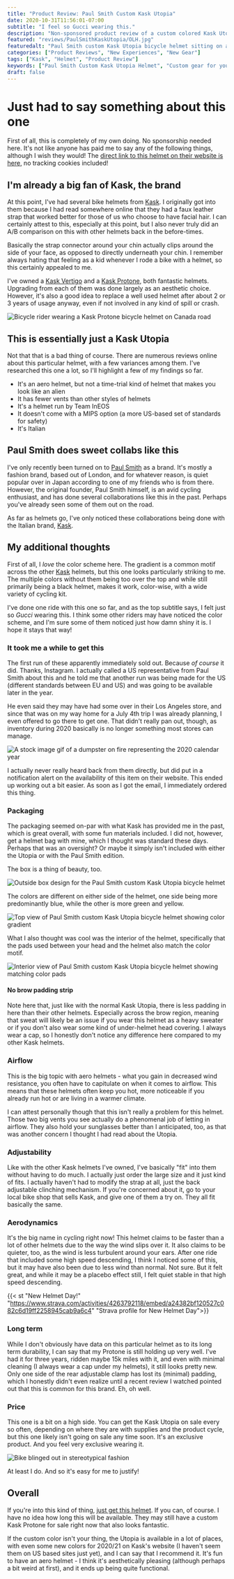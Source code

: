 ```yaml
---
title: "Product Review: Paul Smith Custom Kask Utopia"
date: 2020-10-31T11:56:01-07:00
subtitle: "I feel so Gucci wearing this."
description: "Non-sponsored product review of a custom colored Kask Utopia bicycle helmet, created by clothing brand and bicycle enthusiast Paul Smith"
featured: "reviews/PaulSmithKaskUtopia/OLH.jpg"
featuredalt: "Paul Smith custom Kask Utopia bicycle helmet sitting on a set of bicycle handlebars. Image contains: Factor O2 VAM bicycle, multicolored rainbow Paul Smith Kask Utopia helmet, redwood trees, Skyline Blvd, Old La Honda Road."
categories: ["Product Reviews", "New Experiences", "New Gear"]
tags: ["Kask", "Helmet", "Product Review"]
keywords: ["Paul Smith Custom Kask Utopia Helmet", "Custom gear for your ride", "Unique products for your bike"]
draft: false
---
```

# Just had to say something about this one
First of all, this is completely of my own doing. No sponsorship needed here. It's not like anyone has paid me to say any of the following things, although I wish they would! The [direct link to this helmet on their website is here](https://www.paulsmith.com/us/paul-smith-kask-rainbow-stripe-utopia-us-cycling-helmet), no tracking cookies included!

## I'm already a big fan of Kask, the brand
At this point, I've had several bike helmets from [Kask](https://www.kask.com/). I originally got into them because I had read somewhere online that they had a faux leather strap that worked better for those of us who choose to have facial hair. I can certainly attest to this, especially at this point, but I also never truly did an A/B comparison on this with other helmets back in the before-times.

Basically the strap connector around your chin actually clips around the side of your face, as opposed to directly underneath your chin. I remember always hating that feeling as a kid whenever I rode a bike with a helmet, so this certainly appealed to me.

I've owned a [Kask Vertigo](https://amzn.to/3jIEWL9) and a [Kask Protone](https://amzn.to/31XWmxC), both fantastic helmets. Upgrading from each of them was done largely as an aesthetic choice. However, it's also a good idea to replace a well used helmet after about 2 or 3 years of usage anyway, even if not involved in any kind of spill or crash.

![Bicycle rider wearing a Kask Protone bicycle helmet on Canada road](/img/reviews/PaulSmithKaskUtopia/protone.jpg#center "I actually took this photo because I wanted to check if I had a bug lodged in one of those big ol' vents!")

## This is essentially just a Kask Utopia
Not that that is a bad thing of course. There are numerous reviews online about this particular helmet, with a few variances among them. I've researched this one a lot, so I'll highlight a few of my findings so far.

* It's an aero helmet, but not a time-trial kind of helmet that makes you look like an alien
* It has fewer vents than other styles of helmets
* It's a helmet run by Team InEOS
* It doesn't come with a MIPS option (a more US-based set of standards for safety)
* It's Italian

## Paul Smith does sweet collabs like this
I've only recently been turned on to [Paul Smith](https://www.paulsmith.com/us) as a brand. It's mostly a fashion brand, based out of London, and for whatever reason, is quiet popular over in Japan according to one of my friends who is from there. However, the original founder, Paul Smith himself, is an avid cycling enthusiast, and has done several collaborations like this in the past. Perhaps you've already seen some of them out on the road.

As far as helmets go, I've only noticed these collaborations being done with the Italian brand, [Kask](https://www.kask.com/).

## My additional thoughts
First of all, I _love_ the color scheme here. The gradient is a common motif across the other [Kask](https://www.kask.com/) helmets, but this one looks particularly striking to me. The multiple colors without them being too over the top and while still primarily being a black helmet, makes it work, color-wise, with a wide variety of cycling kit.

I've done one ride with this one so far, and as the top subtitle says, I felt just so _Gucci_ wearing this. I think some other riders may have noticed the color scheme, and I'm sure some of them noticed just how damn shiny it is. I hope it stays that way!

### It took me a while to get this
The first run of these apparently immediately sold out. Because _of course_ it did. Thanks, Instagram. I actually called a US representative from Paul Smith about this and he told me that another run was being made for the US (different standards between EU and US) and was going to be available later in the year.

He even said they may have had some over in their Los Angeles store, and since that was on my way home for a July 4th trip I was already planning, I even offered to go there to get one. That didn't really pan out, though, as inventory during 2020 basically is no longer something most stores can manage.

![A stock image gif of a dumpster on fire representing the 2020 calendar year](/img/reviews/PaulSmithKaskUtopia/fire.gif#center "Accurate portrayal of 2020")

I actually never really heard back from them directly, but did put in a notification alert on the availability of this item on their website. This ended up working out a bit easier. As soon as I got the email, I immediately ordered this thing.

### Packaging
The packaging seemed on-par with what Kask has provided me in the past, which is great overall, with some fun materials included. I did not, however, get a helmet bag with mine, which I thought was standard these days. Perhaps that was an oversight? Or maybe it simply isn't included with either the Utopia or with the Paul Smith edition.

The box is a thing of beauty, too.

![Outside box design for the Paul Smith custom Kask Utopia bicycle helmet](/img/reviews/PaulSmithKaskUtopia/box.jpg "So pretty")

The colors are different on either side of the helmet, one side being more predominantly blue, while the other is more green and yellow.

![Top view of Paul Smith custom Kask Utopia bicycle helmet showing color gradient](/img/reviews/PaulSmithKaskUtopia/topview.jpg "It's hard to capture this without also capturing yourself, it's so shiny")

What I also thought was cool was the interior of the helmet, specifically that the pads used between your head and the helmet also match the color motif.

![Interior view of Paul Smith custom Kask Utopia bicycle helmet showing matching color pads](/img/reviews/PaulSmithKaskUtopia/interior.jpg "A very thoughtful addition")

#### No brow padding strip
Note here that, just like with the normal Kask Utopia, there is less padding in here than their other helmets. Especially across the brow region, meaning that sweat will likely be an issue if you wear this helmet as a heavy sweater or if you don't also wear some kind of under-helmet head covering. I always wear a cap, so I honestly don't notice any difference here compared to my other Kask helmets.

### Airflow
This is the big topic with aero helmets - what you gain in decreased wind resistance, you often have to capitulate on when it comes to airflow. This means that these helmets often keep you hot, more noticeable if you already run hot or are living in a warmer climate.

I can attest personally though that this isn't really a problem for this helmet. Those two big vents you see actually do a phenomenal job of letting in airflow. They also hold your sunglasses better than I anticipated, too, as that was another concern I thought I had read about the Utopia.

### Adjustability
Like with the other Kask helmets I've owned, I've basically "fit" into them without having to do much. I actually just order the large size and it just kind of fits. I actually haven't had to modify the strap at all, just the back adjustable clinching mechanism. If you're concerned about it, go to your local bike shop that sells Kask, and give one of them a try on. They all fit basically the same.

### Aerodynamics
It's the big name in cycling right now! This helmet claims to be faster than a lot of other helmets due to the way the wind slips over it. It also claims to be quieter, too, as the wind is less turbulent around your ears. After one ride that included some high speed descending, I think I noticed some of this, but it may have also been due to less wind than normal. Not sure. But it felt great, and while it may be a placebo effect still, I felt quiet stable in that high speed descending.

{{< st "New Helmet Day!" "https://www.strava.com/activities/4263792118/embed/a24382bf120527c082c6d19ff2258945cab9a6c4" "Strava profile for New Helmet Day">}}

### Long term
While I don't obviously have data on this particular helmet as to its long term durability, I can say that my Protone is still holding up very well. I've had it for three years, ridden maybe 15k miles with it, and even with minimal cleaning (I always wear a cap under my helmets), it still looks pretty new. Only one side of the rear adjustable clamp has lost its (minimal) padding, which I honestly didn't even realize until a recent review I watched pointed out that this is common for this brand. Eh, oh well.

### Price
This one is a bit on a high side. You can get the Kask Utopia on sale every so often, depending on where they are with supplies and the product cycle, but this one likely isn't going on sale any time soon. It's an exclusive product. And you feel very exclusive wearing it.

![Bike blinged out in stereotypical fashion](/img/reviews/PaulSmithKaskUtopia/bling.jpg#center "What we're all basically going for in our own way")

At least I do. And so it's easy for me to justify!

## Overall
If you're into this kind of thing, [just get this helmet](https://www.paulsmith.com/us/paul-smith-kask-rainbow-stripe-utopia-us-cycling-helmet). If you can, of course. I have no idea how long this will be available. They may still have a custom Kask Protone for sale right now that also looks fantastic.

If the custom color isn't your thing, the Utopia is available in a lot of places, with even some new colors for 2020/21 on Kask's website (I haven't seem them on US based sites just yet), and I can say that I recommend it. It's fun to have an aero helmet - I think it's aesthetically pleasing (although perhaps a bit weird at first), and it ends up being quite functional.